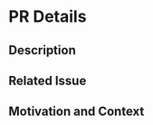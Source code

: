 # PR Details

<!--- Provide a general summary of your changes in the Title above -->

## Description

<!--- Describe your changes in detail -->

## Related Issue

<!--- This project only accepts pull requests related to open issues -->
<!--- If suggesting a new feature or change, please discuss it in an issue first -->
<!--- If fixing a issue, there should be an issue describing it with steps to reproduce -->
<!--- Please link to the issue here: -->

## Motivation and Context

<!--- Why is this change required? What problem does it solve? -->

